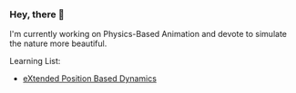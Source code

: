 ### Hey, there 👋

I'm currently working on Physics-Based Animation and devote to simulate the nature more beautiful.

Learning List:

- [eXtended Position Based Dynamics](https://dl.acm.org/doi/abs/10.1145/2994258.2994272)
